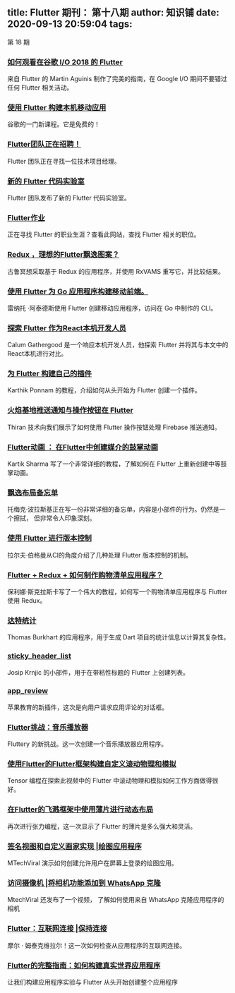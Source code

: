 
title: Flutter 期刊： 第十八期
author: 知识铺
date: 2020-09-13 20:59:04
tags: 
---
  第 18 期

### [如何观看在谷歌 I/O 2018 的 Flutter](https://zshipu.com/t?url=https://medium.com/flutter-io/how-to-watch-flutter-at-google-i-o-2018-c7e082fc836f)

来自 Flutter 的 Martin Aguinis 制作了完美的指南，在 Google I/O 期间不要错过任何 Flutter 相关活动。

### [使用 Flutter 构建本机移动应用](https://zshipu.com/t?url=https://www.udacity.com/course/build-native-mobile-apps-with-flutter--ud905)

谷歌的一门新课程。它是免费的！

### [Flutter团队正在招聘！](https://zshipu.com/t?url=https://twitter.com/sethladd/status/992492134182760449)

Flutter 团队正在寻找一位技术项目经理。

### [新的 Flutter 代码实验室](https://zshipu.com/t?url=https://flutter.io/codelabs/)

Flutter 团队发布了新的 Flutter 代码实验室。

### [Flutter作业](https://zshipu.com/t?url=https://flutterjobs.info/)

正在寻找 Flutter 的职业生涯？查看此网站，查找 Flutter 相关的职位。

### [Redux ，理想的Flutter飘逸图案？](https://zshipu.com/t?url=https://www.burkharts.net/apps/blog/redux-the-ideal-flutter-pattern/)

古鲁冥想采取基于 Redux 的应用程序，并使用 RxVAMS 重写它，并比较结果。

### [使用 Flutter 为 Go 应用程序构建移动前端。](https://zshipu.com/t?url=https://sites.google.com/a/athaydes.com/renato-athaydes/posts/buildingamobilefrontendforagoapplicationusingflutter)

雷纳托 ·阿泰德斯使用 Flutter 创建移动应用程序，访问在 Go 中制作的 CLI。

### [探索 Flutter 作为React本机开发人员](https://zshipu.com/t?url=https://medium.com/@cgathergood/exploring-flutter-as-a-react-native-developer-84916b08fdfb)

Calum Gathergood 是一个响应本机开发人员，他探索 Flutter 并将其与本文中的React本机进行对比。

### [为 Flutter 构建自己的插件](https://zshipu.com/t?url=https://proandroiddev.com/build-your-own-plugin-for-flutter-cfee1a08ea3a)

Karthik Ponnam 的教程，介绍如何从头开始为 Flutter 创建一个插件。

### [火焰基地推送通知与操作按钮在 Flutter](https://zshipu.com/t?url=https://medium.com/@info_67212/firebase-push-notification-with-action-button-in-flutter-a841da348097)

Thiran 技术向我们展示了如何使用 Flutter 操作按钮处理 Firebase 推送通知。

### [Flutter动画 ： 在Flutter中创建媒介的鼓掌动画](https://zshipu.com/t?url=https://proandroiddev.com/flutter-animation-creating-mediums-clap-animation-in-flutter-3168f047421e)

Kartik Sharma 写了一个非常详细的教程，了解如何在 Flutter 上重新创建中等鼓掌动画。

### [飘逸布局备忘单](https://zshipu.com/t?url=https://medium.com/@tpolansk/flutter-layout-cheat-sheet-5363348d037e)

托梅克·波拉斯基正在写一份非常详细的备忘单，内容是小部件的行为。仍然是一个擦拭， 但非常令人印象深刻。

### [使用 Flutter 进行版本控制](https://zshipu.com/t?url=https://medium.com/@ralphbergmann/versioning-with-flutter-299869e68af4)

拉尔夫·伯格曼从CI的角度介绍了几种处理 Flutter 版本控制的机制。

### [Flutter + Redux + 如何制作购物清单应用程序？](https://zshipu.com/t?url=https://hackernoon.com/flutter-redux-how-to-make-shopping-list-app-1cd315e79b65)

保利娜·斯克拉斯卡写了一个伟大的教程，如何写一个购物清单应用程序与 Flutter 使用 Redux。

### [达特统计](https://zshipu.com/t?url=https://github.com/escamoteur/DartStatistics)

Thomas Burkhart 的应用程序，用于生成 Dart 项目的统计信息以计算其复杂性。

### [sticky_header_list](https://zshipu.com/t?url=https://github.com/itsJoKr/sticky_header_list)

Josip Krnjic 的小部件，用于在带粘性标题的 Flutter 上创建列表。

### [app_review](https://zshipu.com/t?url=https://github.com/AppleEducate/app_review)

苹果教育的新插件，这次是向用户请求应用评论的对话框。

### [Flutter挑战：音乐播放器](https://zshipu.com/t?url=https://youtu.be/FE7Vtzq52xg)

Fluttery 的新挑战。这一次创建一个音乐播放器应用程序。

### [使用Flutter的Flutter框架构建自定义滚动物理和模拟](https://zshipu.com/t?url=https://youtu.be/f_aN4aN3Xdc)

Tensor 编程在探索此视频中的 Flutter 中滚动物理和模拟如何工作方面做得很好。

### [在Flutter的飞溅框架中使用薄片进行动态布局](https://zshipu.com/t?url=https://youtu.be/wN2lpqxkB4M)

再次进行张力编程，这一次显示了 Flutter 的薄片是多么强大和灵活。

### [签名视图和自定义画家实现 |绘图应用程序](https://zshipu.com/t?url=https://youtu.be/zu-do2luSAo)

MTechViral 演示如何创建允许用户在屏幕上登录的绘图应用。

### [访问摄像机 |将相机功能添加到 WhatsApp 克隆](https://zshipu.com/t?url=https://youtu.be/ZkpHzbOm-s0)

MtechViral 还发布了一个视频， 了解如何使用来自 WhatsApp 克隆应用程序的相机

### [Flutter：互联网连接 |保持连接](https://zshipu.com/t?url=https://youtu.be/QxE-hEa16gA)

摩尔 · 姆泰克维拉尔！这一次如何检查从应用程序的互联网连接。

### [Flutter的完整指南：如何构建真实世界应用程序](https://zshipu.com/t?url=https://youtu.be/S59b-XFsyY8)

让我们构建应用程序实验与 Flutter 从头开始创建整个应用程序
